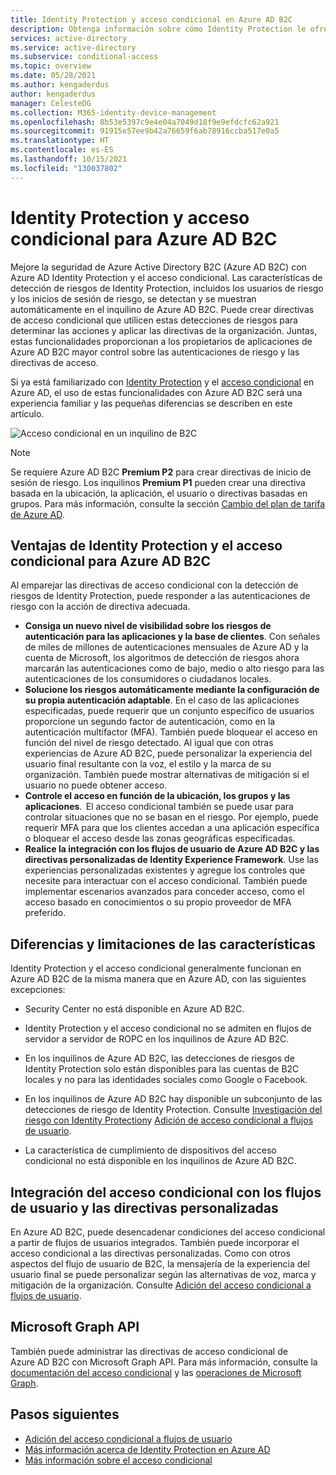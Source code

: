 ```yaml
---
title: Identity Protection y acceso condicional en Azure AD B2C
description: Obtenga información sobre cómo Identity Protection le ofrece visibilidad sobre los inicios de sesión de riesgo y las detecciones de riesgos. Descubra cómo el acceso condicional permite aplicar directivas de la organización en función de los eventos de riesgo en los inquilinos de Azure AD B2C.
services: active-directory
ms.service: active-directory
ms.subservice: conditional-access
ms.topic: overview
ms.date: 05/28/2021
ms.author: kengaderdus
author: kengaderdus
manager: CelesteDG
ms.collection: M365-identity-device-management
ms.openlocfilehash: 8b53e5397c9e4e04a7049d18f9e9efdcfc62a921
ms.sourcegitcommit: 91915e57ee9b42a76659f6ab78916ccba517e0a5
ms.translationtype: HT
ms.contentlocale: es-ES
ms.lasthandoff: 10/15/2021
ms.locfileid: "130037802"
---
```

# <a name="identity-protection-and-conditional-access-for-azure-ad-b2c"></a>Identity Protection y acceso condicional para Azure AD B2C

Mejore la seguridad de Azure Active Directory B2C (Azure AD B2C) con Azure AD Identity Protection y el acceso condicional. Las características de detección de riesgos de Identity Protection, incluidos los usuarios de riesgo y los inicios de sesión de riesgo, se detectan y se muestran automáticamente en el inquilino de Azure AD B2C. Puede crear directivas de acceso condicional que utilicen estas detecciones de riesgos para determinar las acciones y aplicar las directivas de la organización. Juntas, estas funcionalidades proporcionan a los propietarios de aplicaciones de Azure AD B2C mayor control sobre las autenticaciones de riesgo y las directivas de acceso.
  
Si ya está familiarizado con [Identity Protection](../active-directory/identity-protection/overview-identity-protection.md) y el [acceso condicional](../active-directory/conditional-access/overview.md) en Azure AD, el uso de estas funcionalidades con Azure AD B2C será una experiencia familiar y las pequeñas diferencias se describen en este artículo.

![Acceso condicional en un inquilino de B2C](media/conditional-access-identity-protection-overview/conditional-access-b2c.png)

> [!NOTE]
> Se requiere Azure AD B2C **Premium P2** para crear directivas de inicio de sesión de riesgo. Los inquilinos **Premium P1** pueden crear una directiva basada en la ubicación, la aplicación, el usuario o directivas basadas en grupos. Para más información, consulte la sección [Cambio del plan de tarifa de Azure AD](billing.md#change-your-azure-ad-pricing-tier).

## <a name="benefits-of-identity-protection-and-conditional-access-for-azure-ad-b2c"></a>Ventajas de Identity Protection y el acceso condicional para Azure AD B2C  

Al emparejar las directivas de acceso condicional con la detección de riesgos de Identity Protection, puede responder a las autenticaciones de riesgo con la acción de directiva adecuada.

- **Consiga un nuevo nivel de visibilidad sobre los riesgos de autenticación para las aplicaciones y la base de clientes**. Con señales de miles de millones de autenticaciones mensuales de Azure AD y la cuenta de Microsoft, los algoritmos de detección de riesgos ahora marcarán las autenticaciones como de bajo, medio o alto riesgo para las autenticaciones de los consumidores o ciudadanos locales.
- **Solucione los riesgos automáticamente mediante la configuración de su propia autenticación adaptable**. En el caso de las aplicaciones especificadas, puede requerir que un conjunto específico de usuarios proporcione un segundo factor de autenticación, como en la autenticación multifactor (MFA). También puede bloquear el acceso en función del nivel de riesgo detectado. Al igual que con otras experiencias de Azure AD B2C, puede personalizar la experiencia del usuario final resultante con la voz, el estilo y la marca de su organización. También puede mostrar alternativas de mitigación si el usuario no puede obtener acceso.
- **Controle el acceso en función de la ubicación, los grupos y las aplicaciones**.  El acceso condicional también se puede usar para controlar situaciones que no se basan en el riesgo. Por ejemplo, puede requerir MFA para que los clientes accedan a una aplicación específica o bloquear el acceso desde las zonas geográficas especificadas.
- **Realice la integración con los flujos de usuario de Azure AD B2C y las directivas personalizadas de Identity Experience Framework**. Use las experiencias personalizadas existentes y agregue los controles que necesite para interactuar con el acceso condicional. También puede implementar escenarios avanzados para conceder acceso, como el acceso basado en conocimientos o su propio proveedor de MFA preferido.

## <a name="feature-differences-and-limitations"></a>Diferencias y limitaciones de las características

Identity Protection y el acceso condicional generalmente funcionan en Azure AD B2C de la misma manera que en Azure AD, con las siguientes excepciones:

- Security Center no está disponible en Azure AD B2C.

- Identity Protection y el acceso condicional no se admiten en flujos de servidor a servidor de ROPC en los inquilinos de Azure AD B2C.

- En los inquilinos de Azure AD B2C, las detecciones de riesgos de Identity Protection solo están disponibles para las cuentas de B2C locales y no para las identidades sociales como Google o Facebook.

- En los inquilinos de Azure AD B2C hay disponible un subconjunto de las detecciones de riesgo de Identity Protection. Consulte [Investigación del riesgo con Identity Protection](identity-protection-investigate-risk.md)y [Adición de acceso condicional a flujos de usuario](conditional-access-user-flow.md).

- La característica de cumplimiento de dispositivos del acceso condicional no está disponible en los inquilinos de Azure AD B2C.


## <a name="integrate-conditional-access-with-user-flows-and-custom-policies"></a>Integración del acceso condicional con los flujos de usuario y las directivas personalizadas

En Azure AD B2C, puede desencadenar condiciones del acceso condicional a partir de flujos de usuarios integrados. También puede incorporar el acceso condicional a las directivas personalizadas. Como con otros aspectos del flujo de usuario de B2C, la mensajería de la experiencia del usuario final se puede personalizar según las alternativas de voz, marca y mitigación de la organización. Consulte [Adición del acceso condicional a flujos de usuario](conditional-access-user-flow.md).

## <a name="microsoft-graph-api"></a>Microsoft Graph API

También puede administrar las directivas de acceso condicional de Azure AD B2C con Microsoft Graph API. Para más información, consulte la [documentación del acceso condicional](../active-directory/conditional-access/overview.md) y las [operaciones de Microsoft Graph](microsoft-graph-operations.md#conditional-access).

## <a name="next-steps"></a>Pasos siguientes

- [Adición del acceso condicional a flujos de usuario](conditional-access-user-flow.md)
- [Más información acerca de Identity Protection en Azure AD](../active-directory/identity-protection/overview-identity-protection.md)
- [Más información sobre el acceso condicional](../active-directory/conditional-access/overview.md)